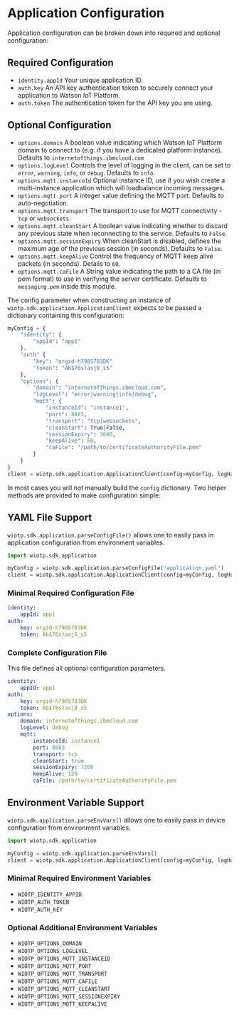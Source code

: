 # Application Configuration

Application configuration can be broken down into required and optional configuration:

## Required Configuration
- `identity.appId` Your unique application ID.
- `auth.key` An API key authentication token to securely connect your application to Watson IoT Platform.
- `auth.token` The authentication token for the API key you are using.

## Optional Configuration
- `options.domain` A boolean value indicating which Watson IoT Platform domain to connect to (e.g. if you have a dedicated platform instance). Defaults to `internetofthings.ibmcloud.com`
- `options.logLevel` Controls the level of logging in the client, can be set to `error`, `warning`, `info`, or `debug`.  Defaults to `info`.
- `options.mqtt.instanceId` Optional instance ID, use if you wish create a multi-instance application which will loadbalance incoming messages.
- `options.mqtt.port` A integer value defining the MQTT port.  Defaults to auto-negotiation.
- `options.mqtt.transport` The transport to use for MQTT connectivity - `tcp` or `websockets`.
- `options.mqtt.cleanStart` A boolean value indicating whether to discard any previous state when reconnecting to the service.  Defaults to `False`.
- `options.mqtt.sessionExpiry` When cleanStart is disabled, defines the maximum age of the previous session (in seconds).  Defaults to `False`.
- `options.mqtt.keepAlive` Control the frequency of MQTT keep alive packets (in seconds).  Details to `60`.
- `options.mqtt.caFile` A String value indicating the path to a CA file (in pem format) to use in verifying the server certificate.  Defaults to `messaging.pem` inside this module.


The config parameter when constructing an instance of `wiotp.sdk.application.ApplicationClient` expects to be passed a dictionary containing this configuration:

```python
myConfig = { 
    "identity": {
        "appId": "app1"
    }.
    "auth" {
        "key": "orgid-h798S783DK"
        "token": "Ab$76s)asj8_s5"
    },
    "options": {
        "domain": "internetofthings.ibmcloud.com",
        "logLevel": "error|warning|info|debug",
        "mqtt": {
            "instanceId": "instance1",
            "port": 8883,
            "transport": "tcp|websockets",
            "cleanStart": True|False,
            "sessionExpiry": 3600,
            "keepAlive": 60,
            "caFile": "/path/to/certificateAuthorityFile.pem"
        }
    }
}
client = wiotp.sdk.application.ApplicationClient(config=myConfig, logHandlers=None)
```

In most cases you will not manually build the `config` dictionary.  Two helper methods are provided to make configuration simple:


## YAML File Support

`wiotp.sdk.application.parseConfigFile()` allows one to easily pass in application configuration from environment variables.

```python
import wiotp.sdk.application

myConfig = wiotp.sdk.application.parseConfigFile("application.yaml")
client = wiotp.sdk.application.ApplicationClient(config=myConfig, logHandlers=None)
```

### Minimal Required Configuration File

```yaml
identity:
    appId: app1
auth:
    key: orgid-h798S783DK
    token: Ab$76s)asj8_s5
```

### Complete Configuration File

This file defines all optional configuration parameters.

```yaml
identity:
    appId: app1
auth:
    key: orgid-h798S783DK
    token: Ab$76s)asj8_s5
options:
    domain: internetofthings.ibmcloud.com
    logLevel: debug
    mqtt:
        instanceId: instance1
        port: 8883
        transport: tcp
        cleanStart: true
        sessionExpiry: 7200
        keepAlive: 120
        caFile: /path/to/certificateAuthorityFile.pem
```


## Environment Variable Support

`wiotp.sdk.application.parseEnvVars()` allows one to easily pass in device configuration from environment variables.

```python
import wiotp.sdk.application

myConfig = wiotp.sdk.application.parseEnvVars()
client = wiotp.sdk.application.ApplicationClient(config=myConfig, logHandlers=None)
```

### Minimal Required Environment Variables
- `WIOTP_IDENTITY_APPID`
- `WIOTP_AUTH_TOKEN`
- `WIOTP_AUTH_KEY`

### Optional Additional Environment Variables
- `WIOTP_OPTIONS_DOMAIN`
- `WIOTP_OPTIONS_LOGLEVEL`
- `WIOTP_OPTIONS_MQTT_INSTANCEID`
- `WIOTP_OPTIONS_MQTT_PORT`
- `WIOTP_OPTIONS_MQTT_TRANSPORT`
- `WIOTP_OPTIONS_MQTT_CAFILE`
- `WIOTP_OPTIONS_MQTT_CLEANSTART`
- `WIOTP_OPTIONS_MQTT_SESSIONEXPIRY`
- `WIOTP_OPTIONS_MQTT_KEEPALIVE`
